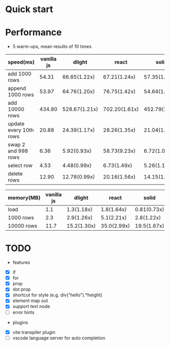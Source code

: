 
# Quick start

# Performance
* 5 warm-ups, mean results of 10 times

| speed(ms)              | vanilla js | dlight        | react         | solid         |
|------------------------|------------|---------------|---------------|---------------|
| add 1000 rows          | 54.31      | 66.65(1.22x)  | 67.21(1.24x)  | 57.35(1.06x)  |
| append 1000 rows       | 53.97      | 64.76(1.20x)  | 76.75(1.42x)  | 54.64(1.01x)  |
| add 10000 rows         | 434.80     | 528.67(1.21x) | 702.20(1.61x) | 452.79(1.04x) |
| update every 10th rows | 20.88      | 24.39(1.17x)  | 28.26(1.35x)  | 21.04(1.01x)  |
| swap 2 and 998 rows    | 6.36       | 5.92(0.93x)   | 58.73(9.23x)  | 6.72(1.05x)   |
| select row             | 4.53       | 4.48(0.99x)   | 6.73(1.49x)   | 5.26(1.16x)   |         
| delete rows            | 12.90      | 12.78(0.99x)  | 20.16(1.56x)  | 14.15(1.2x)   |

| memory(MB) | vanilla js | dlight      | react       | solid       |
|------------|------------|-------------|-------------|-------------|
| load       | 1.1        | 1.3(1.18x)  | 1.8(1.64x)  | 0.81(0.73x) |
| 1000 rows  | 2.3        | 2.9(1.26x)  | 5.1(2.21x)  | 2.8(1.22x)  |
| 10000 rows | 11.7       | 15.2(1.30x) | 35.0(2.99x) | 19.5(1.67x) |


# TODO
* features
- [x] if
- [x] for
- [x] prop
- [x] dot prop
- [x] shortcut for style (e.g. div("hello").*height)
- [x] element map out
- [x] support text node
- [ ] error hints
* plugins
- [x] vite transpiler plugin
- [ ] vscode language server for auto completion

